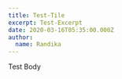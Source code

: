 ```yaml
---
title: Test-Tile
excerpt: Test-Excerpt
date: 2020-03-16T05:35:00.000Z
author:
  name: Randika
---
```

Test Body